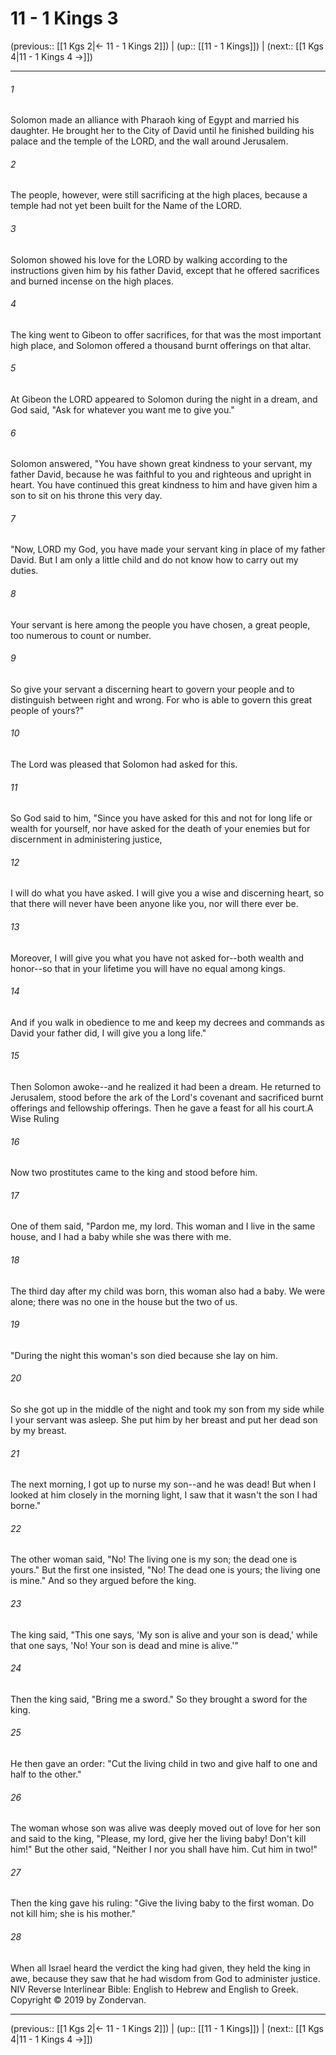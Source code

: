 # 11 - 1 Kings 3

(previous:: [[1 Kgs 2|← 11 - 1 Kings 2]]) | (up:: [[11 - 1 Kings]]) | (next:: [[1 Kgs 4|11 - 1 Kings 4 →]])

***


###### 1 
Solomon made an alliance with Pharaoh king of Egypt and married his daughter. He brought her to the City of David until he finished building his palace and the temple of the LORD, and the wall around Jerusalem. 

###### 2 
The people, however, were still sacrificing at the high places, because a temple had not yet been built for the Name of the LORD. 

###### 3 
Solomon showed his love for the LORD by walking according to the instructions given him by his father David, except that he offered sacrifices and burned incense on the high places. 

###### 4 
The king went to Gibeon to offer sacrifices, for that was the most important high place, and Solomon offered a thousand burnt offerings on that altar. 

###### 5 
At Gibeon the LORD appeared to Solomon during the night in a dream, and God said, "Ask for whatever you want me to give you." 

###### 6 
Solomon answered, "You have shown great kindness to your servant, my father David, because he was faithful to you and righteous and upright in heart. You have continued this great kindness to him and have given him a son to sit on his throne this very day. 

###### 7 
"Now, LORD my God, you have made your servant king in place of my father David. But I am only a little child and do not know how to carry out my duties. 

###### 8 
Your servant is here among the people you have chosen, a great people, too numerous to count or number. 

###### 9 
So give your servant a discerning heart to govern your people and to distinguish between right and wrong. For who is able to govern this great people of yours?" 

###### 10 
The Lord was pleased that Solomon had asked for this. 

###### 11 
So God said to him, "Since you have asked for this and not for long life or wealth for yourself, nor have asked for the death of your enemies but for discernment in administering justice, 

###### 12 
I will do what you have asked. I will give you a wise and discerning heart, so that there will never have been anyone like you, nor will there ever be. 

###### 13 
Moreover, I will give you what you have not asked for--both wealth and honor--so that in your lifetime you will have no equal among kings. 

###### 14 
And if you walk in obedience to me and keep my decrees and commands as David your father did, I will give you a long life." 

###### 15 
Then Solomon awoke--and he realized it had been a dream. He returned to Jerusalem, stood before the ark of the Lord's covenant and sacrificed burnt offerings and fellowship offerings. Then he gave a feast for all his court.A Wise Ruling 

###### 16 
Now two prostitutes came to the king and stood before him. 

###### 17 
One of them said, "Pardon me, my lord. This woman and I live in the same house, and I had a baby while she was there with me. 

###### 18 
The third day after my child was born, this woman also had a baby. We were alone; there was no one in the house but the two of us. 

###### 19 
"During the night this woman's son died because she lay on him. 

###### 20 
So she got up in the middle of the night and took my son from my side while I your servant was asleep. She put him by her breast and put her dead son by my breast. 

###### 21 
The next morning, I got up to nurse my son--and he was dead! But when I looked at him closely in the morning light, I saw that it wasn't the son I had borne." 

###### 22 
The other woman said, "No! The living one is my son; the dead one is yours." But the first one insisted, "No! The dead one is yours; the living one is mine." And so they argued before the king. 

###### 23 
The king said, "This one says, 'My son is alive and your son is dead,' while that one says, 'No! Your son is dead and mine is alive.'" 

###### 24 
Then the king said, "Bring me a sword." So they brought a sword for the king. 

###### 25 
He then gave an order: "Cut the living child in two and give half to one and half to the other." 

###### 26 
The woman whose son was alive was deeply moved out of love for her son and said to the king, "Please, my lord, give her the living baby! Don't kill him!" But the other said, "Neither I nor you shall have him. Cut him in two!" 

###### 27 
Then the king gave his ruling: "Give the living baby to the first woman. Do not kill him; she is his mother." 

###### 28 
When all Israel heard the verdict the king had given, they held the king in awe, because they saw that he had wisdom from God to administer justice. NIV Reverse Interlinear Bible: English to Hebrew and English to Greek. Copyright © 2019 by Zondervan.

***

(previous:: [[1 Kgs 2|← 11 - 1 Kings 2]]) | (up:: [[11 - 1 Kings]]) | (next:: [[1 Kgs 4|11 - 1 Kings 4 →]])
